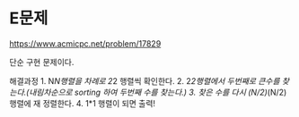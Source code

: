 # E문제
https://www.acmicpc.net/problem/17829

단순 구현 문제이다. 


해결과정
	1. N*N행렬을 차례로 2*2 행렬씩 확인한다.
	2. 2*2행렬에서 두번째로 큰수를 찾는다.(내림차순으로 sorting 하여 두번째 수를 찾는다.)
	3. 찾은 수를 다시 (N/2)*(N/2) 행렬에 재 정렬한다.
	4. 1*1 행렬이 되면 출력!
	
	 
